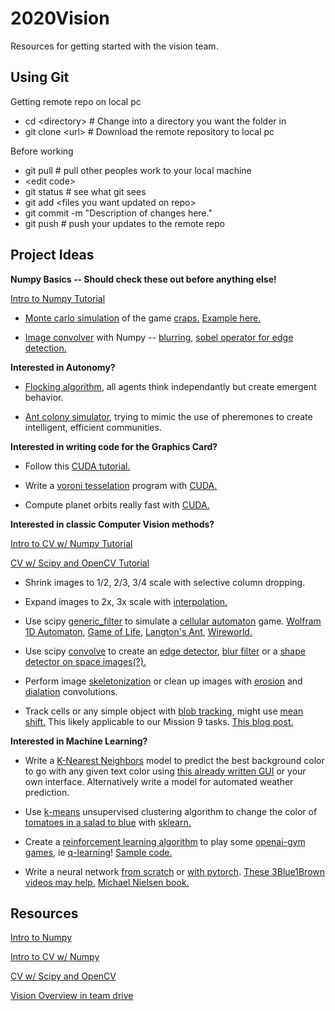 # 2020Vision
Resources for getting started with the vision team.

## Using Git
Getting remote repo on local pc
* cd <directory&gt;  # Change into a directory you want the folder in
* git clone <url&gt;  # Download the remote repository to local pc

Before working
* git pull  # pull other peoples work to your local machine
* <edit code&gt;
* git status  # see what git sees
* git add <files you want updated on repo&gt;
* git commit -m "Description of changes here."
* git push  # push your updates to the remote repo

## Project Ideas

__Numpy Basics -- Should check these out before anything else!__

[Intro to Numpy Tutorial](https://www.kaggle.com/coledie/intro-to-numpy/)

* [Monte carlo simulation](https://crunchingnumbers.live/2016/01/24/monte-carlo-simulations-craps/) of the game [craps.](http://www.crapsage.com/craps_rules.php) [Example here.](https://github.com/MissouriMRR/2019Vision/tree/master/Monte-Carlo-Simulation)

* [Image convolver](https://en.wikipedia.org/wiki/Kernel_(image_processing)) with Numpy -- [blurring](https://www.youtube.com/watch?v=C_zFhWdM4ic), [sobel operator for edge detection.](https://www.youtube.com/watch?v=uihBwtPIBxM)


__Interested in Autonomy?__

* [Flocking algorithm](https://www.red3d.com/cwr/boids/), all agents think independantly but create emergent behavior.

* [Ant colony simulator](https://web.stanford.edu/~jayantt/data/ants.pdf), trying to mimic the use of pheremones to create intelligent, efficient communities.


__Interested in writing code for the Graphics Card?__

* Follow this [CUDA tutorial.](https://towardsdatascience.com/writing-lightning-fast-code-with-cuda-c18677dcdd5f)

* Write a [voroni tesselation](https://en.wikipedia.org/wiki/Voronoi_diagram) program with [CUDA.](https://towardsdatascience.com/writing-lightning-fast-code-with-cuda-c18677dcdd5f)

* Compute planet orbits really fast with [CUDA.](https://towardsdatascience.com/writing-lightning-fast-code-with-cuda-c18677dcdd5f)


__Interested in classic Computer Vision methods?__

[Intro to CV w/ Numpy Tutorial](https://www.kaggle.com/coledie/intro-to-computer-vision)

[CV w/ Scipy and OpenCV Tutorial](https://www.kaggle.com/coledie/intro-to-computer-vision-2)

* Shrink images to 1/2, 2/3, 3/4 scale with selective column dropping.

* Expand images to 2x, 3x scale with [interpolation.](https://en.wikipedia.org/wiki/Interpolation)

* Use scipy [generic_filter](https://docs.scipy.org/doc/scipy/reference/generated/scipy.ndimage.generic_filter.html) to simulate a [cellular automaton](https://en.wikipedia.org/wiki/Cellular_automaton) game. [Wolfram 1D Automaton](https://natureofcode.com/book/chapter-7-cellular-automata/), [Game of Life](https://en.wikipedia.org/wiki/Conway%27s_Game_of_Life), [Langton's Ant](https://en.wikipedia.org/wiki/Langton%27s_ant), [Wireworld.](https://en.wikipedia.org/wiki/Wireworld)

* Use scipy [convolve](https://docs.scipy.org/doc/scipy/reference/generated/scipy.signal.convolve.html) to create an [edge detector](https://www.youtube.com/watch?v=uihBwtPIBxM), [blur filter](https://www.youtube.com/watch?v=C_zFhWdM4ic) or a [shape detector on space images(?).](http://www.ijcte.org/papers/428-G1120.pdf)

* Perform image [skeletonization](https://en.wikipedia.org/wiki/Morphological_skeleton) or clean up images with [erosion](https://docs.scipy.org/doc/scipy/reference/generated/scipy.ndimage.binary_erosion.html#scipy.ndimage.binary_erosion) and [dialation](https://docs.scipy.org/doc/scipy/reference/generated/scipy.ndimage.binary_dilation.html#scipy.ndimage.binary_dilation) convolutions.

* Track cells or any simple object with [blob tracking](http://www.camera-sdk.com/p_97-how-to-implement-blob-binary-large-object-tracking-onvif.html), might use [mean shift.](https://www.youtube.com/watch?v=FsFreHtLXss) This likely applicable to our Mission 9 tasks. [This blog post.](https://www.pyimagesearch.com/2015/09/21/opencv-track-object-movement/)


__Interested in Machine Learning?__

* Write a [K-Nearest Neighbors](https://en.wikipedia.org/wiki/K-nearest_neighbors_algorithm) model to predict the best background color to go with any given text color using [this already written GUI](https://github.com/MissouriMRR/2019Vision/tree/master/Background-Chooser-Shell) or your own interface. Alternatively write a model for automated weather prediction.

* Use [k-means](https://www.datascience.com/blog/k-means-clustering) unsupervised clustering algorithm to change the color of [tomatoes in a salad to blue](https://proxy.duckduckgo.com/iu/?u=https%3A%2F%2Ftse2.mm.bing.net%2Fth%3Fid%3DOIP.YCwt0csrYMHvB2aPOqESqwHaLH%26pid%3DApi&f=1) with [sklearn.](https://scikit-learn.org/stable/modules/generated/sklearn.cluster.KMeans.html)

* Create a [reinforcement learning algorithm](https://www.cse.unsw.edu.au/~cs9417ml/RL1/index.html) to play some [openai-gym games](https://gym.openai.com/docs/), ie [q-learning](https://en.wikipedia.org/wiki/Q-learning)! [Sample code.](https://github.com/coledie/q-learning)

* Write a neural network [from scratch](https://www.kaggle.com/coledie/neural-network-w-numpy) or [with pytorch](https://www.kaggle.com/coledie/neural-network-pytorch). [These 3Blue1Brown videos may help.](https://www.youtube.com/watch?v=aircAruvnKk&t=94s) [Michael Nielsen book.](http://neuralnetworksanddeeplearning.com/)


## Resources
[Intro to Numpy](https://www.kaggle.com/coledie/intro-to-numpy/)

[Intro to CV w/ Numpy](https://www.kaggle.com/coledie/intro-to-computer-vision)

[CV w/ Scipy and OpenCV](https://www.kaggle.com/coledie/intro-to-computer-vision-2)

[Vision Overview in team drive](https://drive.google.com/open?id=1dT2ow6sCkQifk0xZS4s1N0_G-nCKfon1znZfymsH39w)
